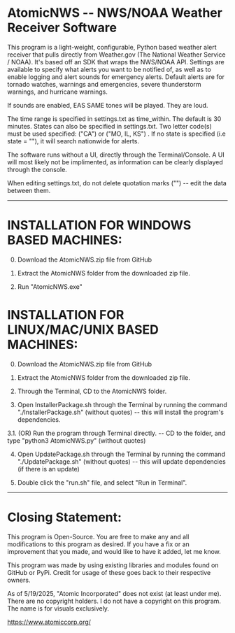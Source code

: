 AtomicNWS -- NWS/NOAA Weather Receiver Software
=================================================================

This program is a light-weight, configurable, Python based weather alert receiver that pulls directly from Weather.gov (The National Weather Service / NOAA).
It's based off an SDK that wraps the NWS/NOAA API. Settings are available to specify what alerts you want to be notified of,
as well as to enable logging and alert sounds for emergency alerts. Default alerts are for tornado watches, warnings and emergencies, severe thunderstorm warnings, and hurricane warnings.

If sounds are enabled, EAS SAME tones will be played. They are loud.

The time range is specified in settings.txt as time_within. The default is 30 minutes.
States can also be specified in settings.txt. Two letter code(s) must be used specified: ("CA") or ("MO, IL, KS") .
If no state is specified (i.e state = ""), it will search nationwide for alerts.

The software runs without a UI, directly through the Terminal/Console. 
A UI will most likely not be implimented, as information can be clearly displayed through the console.

When editing settings.txt, do not delete quotation marks ("") -- edit the data between them.

-------------------------------------------
INSTALLATION FOR WINDOWS BASED MACHINES:
===============

0. Download the AtomicNWS.zip file from GitHub

1. Extract the AtomicNWS folder from the downloaded zip file.

2. Run "AtomicNWS.exe"

INSTALLATION FOR LINUX/MAC/UNIX BASED MACHINES:
==================================

0. Download the AtomicNWS.zip file from GitHub

1. Extract the AtomicNWS folder from the downloaded zip file.

2. Through the Terminal, CD to the AtomicNWS folder.

3. Open InstallerPackage.sh through the Terminal by running the command "./InstallerPackage.sh" (without quotes) -- this will install the program's dependencies.

3.1. (OR) Run the program through Terminal directly. -- CD to the folder, and type "python3 AtomicNWS.py" (without quotes)

4. Open UpdatePackage.sh through the Terminal by running the command "./UpdatePackage.sh" (without quotes) -- this will update dependencies (if there is an update)

5. Double click the "run.sh" file, and select "Run in Terminal".

-----------------------------------------------

Closing Statement:
============

This program is Open-Source. You are free to make any and all modifications to this program as desired. If you have a fix or an improvement that you made, and would like to have it added, let me know.

This program was made by using existing libraries and modules found on GitHub or PyPi. Credit for usage of these goes back to their respective owners.

As of 5/19/2025, "Atomic Incorporated" does not exist (at least under me). There are no copyright holders. I do not have a copyright on this program. The name is for visuals exclusively.

https://www.atomiccorp.org/
